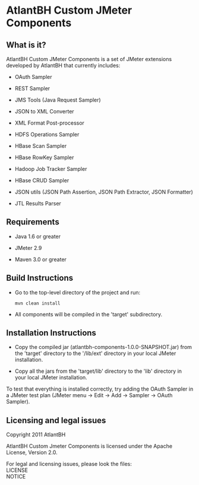 AtlantBH Custom JMeter Components
=======================
  
What is it?
----------------------

AtlantBH Custom JMeter Components is a set of JMeter extensions
developed by AtlantBH that currently includes:

+	OAuth Sampler

+	REST Sampler

+	JMS Tools (Java Request Sampler)

+	JSON to XML Converter

+	XML Format Post-processor

+	HDFS Operations Sampler

+	HBase Scan Sampler

+	HBase RowKey Sampler

+	Hadoop Job Tracker Sampler

+	HBase CRUD Sampler	

+	JSON utils (JSON Path Assertion, JSON Path Extractor, JSON Formatter)

+	JTL Results Parser	


Requirements
-----------------------

+	Java 1.6 or greater

+ 	JMeter 2.9

+	Maven 3.0 or greater


Build Instructions
-----------------------

-	Go to the top-level directory of the project and run:  
	```
	mvn clean install
	```	 
-	All components will be compiled in the 'target' subdirectory.


Installation Instructions
-----------------------
	 
-	Copy the compiled jar (atlantbh-components-1.0.0-SNAPSHOT.jar) 
	from the 'target' directory to the '/lib/ext' directory in your 
	local JMeter installation.
	
-	Copy all the jars from the 'target/lib' directory to the 'lib' 
	directory in your local JMeter installation.

To test that everything is installed correctly, try adding the OAuth Sampler
in a JMeter test plan (JMeter menu -> Edit -> Add -> Sampler -> OAuth Sampler).


Licensing and legal issues
-----------------------
Copyright 2011 AtlantBH

AtlantBH Custom Jmeter Components is licensed under the Apache License, Version 2.0.

For legal and licensing issues, please look the files:  
LICENSE  
NOTICE
  
  
